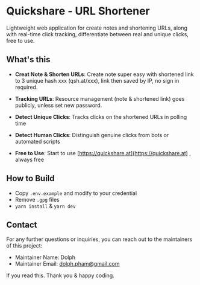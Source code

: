 # Quickshare - URL Shortener

Lightweight web application for create notes and shortening URLs, along with real-time click tracking, differentiate between real and unique clicks, free to use.

## What's this

- **Creat Note & Shorten URLs**: Create note super easy with shortened link to 3 unique hash xxx (qsh.at/xxx), link then saved by IP, no sign in required.

- **Tracking URLs**: Resource management (note & shortened link) goes publicly, unless set new password. 

- **Detect Unique Clicks**: Tracks clicks on the shortened URLs in polling time

- **Detect Human Clicks**: Distinguish genuine clicks from bots or automated scripts

- **Free to Use**: Start to use [https://quickshare.at](https://quickshare.at)
, always free

## How to Build

- Copy `.env.example` and modify to your credential
- Remove `.gpg` files
- `yarn install` & `yarn dev`

## Contact

For any further questions or inquiries, you can reach out to the maintainers of this project:

- Maintainer Name: Dolph
- Maintainer Email: dolph.pham@gmail.com

If you read this. Thank you & happy coding.
